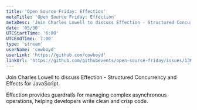 ```yaml
---
title: 'Open Source Friday: Effection'
metaTitle: 'Open Source Friday: Effection'
metaDesc: 'Join Charles Lowell to discuss Effection - Structured Concurrency and Effects for JavaScript.'
date: '05/30'
UTCStartTime: '6:00'
UTCEndTime: '7:00'
type: 'stream'
userName: 'cowboyd'
userLink: 'https://github.com/cowboyd'
linkUrl: 'https://github.com/githubevents/open-source-friday/issues/136'
---
```


Join Charles Lowell to discuss Effection - Structured Concurrency and Effects for JavaScript.

Effection provides guardrails for managing complex asynchronous operations, helping developers write clean and crisp code.